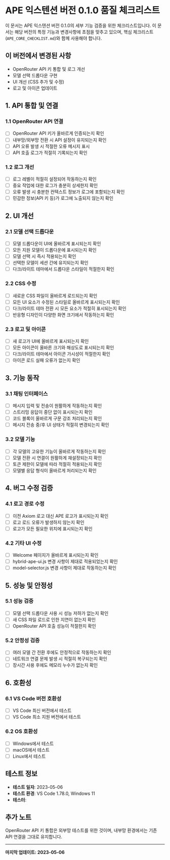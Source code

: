 # APE 익스텐션 버전 0.1.0 품질 체크리스트

이 문서는 APE 익스텐션 버전 0.1.0의 세부 기능 검증을 위한 체크리스트입니다. 이 문서는 해당 버전의 특정 기능과 변경사항에 초점을 맞추고 있으며, 핵심 체크리스트(`APE_CORE_CHECKLIST.md`)와 함께 사용해야 합니다.

## 이 버전에서 변경된 사항

- OpenRouter API 키 통합 및 로그 개선
- 모델 선택 드롭다운 구현
- UI 개선 (CSS 추가 및 수정)
- 로고 및 아이콘 업데이트

## 1. API 통합 및 연결

### 1.1 OpenRouter API 연결
- [ ] OpenRouter API 키가 올바르게 인증되는지 확인
- [ ] 내부망/외부망 전환 시 API 설정이 유지되는지 확인
- [ ] API 오류 발생 시 적절한 오류 메시지 표시
- [ ] API 호출 로그가 적절히 기록되는지 확인

### 1.2 로그 개선
- [ ] 로그 레벨이 적절히 설정되어 작동하는지 확인
- [ ] 중요 작업에 대한 로그가 충분히 상세한지 확인
- [ ] 오류 발생 시 충분한 컨텍스트 정보가 로그에 포함되는지 확인
- [ ] 민감한 정보(API 키 등)가 로그에 노출되지 않는지 확인

## 2. UI 개선

### 2.1 모델 선택 드롭다운
- [ ] 모델 드롭다운이 UI에 올바르게 표시되는지 확인
- [ ] 모든 지원 모델이 드롭다운에 표시되는지 확인
- [ ] 모델 선택 시 즉시 적용되는지 확인
- [ ] 선택한 모델이 세션 간에 유지되는지 확인
- [ ] 다크/라이트 테마에서 드롭다운 스타일이 적절한지 확인

### 2.2 CSS 수정
- [ ] 새로운 CSS 파일이 올바르게 로드되는지 확인
- [ ] 모든 UI 요소가 수정된 스타일로 올바르게 표시되는지 확인
- [ ] 다크/라이트 테마 전환 시 모든 요소가 적절히 표시되는지 확인
- [ ] 반응형 디자인이 다양한 화면 크기에서 작동하는지 확인

### 2.3 로고 및 아이콘
- [ ] 새 로고가 UI에 올바르게 표시되는지 확인
- [ ] 모든 아이콘이 올바른 크기와 해상도로 표시되는지 확인
- [ ] 다크/라이트 테마에서 아이콘 가시성이 적절한지 확인
- [ ] 아이콘 로드 실패 오류가 없는지 확인

## 3. 기능 동작

### 3.1 채팅 인터페이스
- [ ] 메시지 입력 및 전송이 원활하게 작동하는지 확인
- [ ] 스트리밍 응답이 중단 없이 표시되는지 확인
- [ ] 코드 블록이 올바르게 구문 강조 처리되는지 확인
- [ ] 메시지 전송 중/후 UI 상태가 적절히 변경되는지 확인

### 3.2 모델 기능
- [ ] 각 모델의 고유한 기능이 올바르게 작동하는지 확인
- [ ] 모델 전환 시 연결이 원활하게 재설정되는지 확인
- [ ] 토큰 제한이 모델에 따라 적절히 적용되는지 확인
- [ ] 모델별 응답 형식이 올바르게 처리되는지 확인

## 4. 버그 수정 검증

### 4.1 로고 경로 수정
- [ ] 이전 Axiom 로고 대신 APE 로고가 표시되는지 확인
- [ ] 로고 로드 오류가 발생하지 않는지 확인
- [ ] 로고가 모든 필요한 위치에 표시되는지 확인

### 4.2 기타 UI 수정
- [ ] Welcome 페이지가 올바르게 표시되는지 확인
- [ ] hybrid-ape-ui.js 변경 사항이 제대로 적용되었는지 확인
- [ ] model-selector.js 변경 사항이 제대로 작동하는지 확인

## 5. 성능 및 안정성

### 5.1 성능 검증
- [ ] 모델 선택 드롭다운 사용 시 성능 저하가 없는지 확인
- [ ] 새 CSS 파일 로드로 인한 지연이 없는지 확인
- [ ] OpenRouter API 호출 성능이 적절한지 확인

### 5.2 안정성 검증
- [ ] 여러 모델 간 전환 후에도 안정적으로 작동하는지 확인
- [ ] 네트워크 연결 문제 발생 시 적절히 복구되는지 확인
- [ ] 장시간 사용 후에도 메모리 누수가 없는지 확인

## 6. 호환성

### 6.1 VS Code 버전 호환성
- [ ] VS Code 최신 버전에서 테스트
- [ ] VS Code 최소 지원 버전에서 테스트

### 6.2 OS 호환성
- [ ] Windows에서 테스트
- [ ] macOS에서 테스트
- [ ] Linux에서 테스트

## 테스트 정보

- **테스트 일자**: 2023-05-06
- **테스트 환경**: VS Code 1.78.0, Windows 11
- **테스터**: 

## 추가 노트

OpenRouter API 키 통합은 외부망 테스트를 위한 것이며, 내부망 환경에서는 기존 API 연결을 그대로 유지합니다.

---

**마지막 업데이트: 2023-05-06**